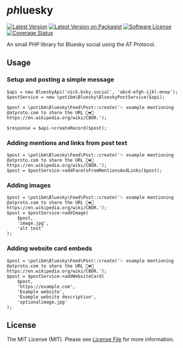 # *ph*luesky

[![Latest Version](https://img.shields.io/github/release/potibm/phluesky.svg?style=flat-square)](https://github.com/potibm/phluesky/releases)
[![Latest Version on Packagist](https://img.shields.io/packagist/v/potibm/phluesky?style=flat-square)](https://packagist.org/packages/potibm/phluesky)
[![Software License](https://img.shields.io/badge/license-MIT-brightgreen.svg?style=flat-square)](LICENSE)
[![Coverage Status](https://img.shields.io/codecov/c/github/potibm/phluesky?style=flat-square)](https://app.codecov.io/gh/potibm/phluesky)

An small PHP library for Bluesky social using the AT Protocol.

## Usage

### Setup and posting a simple message

```
$api = new BlueskyApi('nick.bsky.social', 'abcd-efgh-ijkl-mnop');
$postService = new \potibm\Bluesky\BlueskyPostService($api);

$post = \potibm\Bluesky\Feed\Post::create('✨ example mentioning @atproto.com to share the URL 👨‍❤️‍👨 https://en.wikipedia.org/wiki/CBOR.');

$response = $api->createRecord($post);
```

### Adding mentions and links from post text

```
$post = \potibm\Bluesky\Feed\Post::create('✨ example mentioning @atproto.com to share the URL 👨‍❤️‍👨 https://en.wikipedia.org/wiki/CBOR.');
$post = $postService->addFacetsFromMentionsAndLinks($post);
```

### Adding images

```
$post = \potibm\Bluesky\Feed\Post::create('✨ example mentioning @atproto.com to share the URL 👨‍❤️‍👨 https://en.wikipedia.org/wiki/CBOR.');
$post = $postService->addImage(
    $post, 
    'image.jpg', 
    'alt text'
);
```

### Adding website card embeds

```
$post = \potibm\Bluesky\Feed\Post::create('✨ example mentioning @atproto.com to share the URL 👨‍❤️‍👨 https://en.wikipedia.org/wiki/CBOR.');
$post = $postService->addWebsiteCard(
    $post, 
    'https://example.com', 
    'Example website', 
    'Example website description',
    'optionalimage.jpg'
);
```

## License

The MIT License (MIT). Please see [License File](https://github.com/potibm/phluesky/blob/main/LICENSE) for more information.
